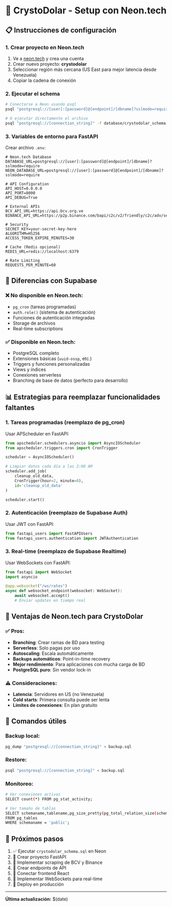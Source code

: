 # 🚀 CrystoDolar - Setup con Neon.tech

## 📋 **Instrucciones de configuración**

### 1. **Crear proyecto en Neon.tech**
1. Ve a [neon.tech](https://neon.tech) y crea una cuenta
2. Crear nuevo proyecto: **crystodolar**
3. Seleccionar región más cercana (US East para mejor latencia desde Venezuela)
4. Copiar la cadena de conexión

### 2. **Ejecutar el schema**
```bash
# Conectarse a Neon usando psql
psql "postgresql://[user]:[password]@[endpoint]/[dbname]?sslmode=require"

# O ejecutar directamente el archivo
psql "postgresql://[connection_string]" -f database/crystodolar_schema.sql
```

### 3. **Variables de entorno para FastAPI**
Crear archivo `.env`:
```env
# Neon.tech Database
DATABASE_URL=postgresql://[user]:[password]@[endpoint]/[dbname]?sslmode=require
NEON_DATABASE_URL=postgresql://[user]:[password]@[endpoint]/[dbname]?sslmode=require

# API Configuration
API_HOST=0.0.0.0
API_PORT=8000
API_DEBUG=True

# External APIs
BCV_API_URL=https://api.bcv.org.ve
BINANCE_API_URL=https://p2p.binance.com/bapi/c2c/v2/friendly/c2c/adv/search

# Security
SECRET_KEY=your-secret-key-here
ALGORITHM=HS256
ACCESS_TOKEN_EXPIRE_MINUTES=30

# Cache (Redis opcional)
REDIS_URL=redis://localhost:6379

# Rate Limiting
REQUESTS_PER_MINUTE=60
```

## 🔧 **Diferencias con Supabase**

### ❌ **No disponible en Neon.tech:**
- `pg_cron` (tareas programadas)
- `auth.role()` (sistema de autenticación)
- Funciones de autenticación integradas
- Storage de archivos
- Real-time subscriptions

### ✅ **Disponible en Neon.tech:**
- PostgreSQL completo
- Extensiones básicas (`uuid-ossp`, etc.)
- Triggers y funciones personalizadas
- Views y índices
- Conexiones serverless
- Branching de base de datos (perfecto para desarrollo)

## 📊 **Estrategias para reemplazar funcionalidades faltantes**

### 1. **Tareas programadas (reemplazo de pg_cron)**
Usar APScheduler en FastAPI:
```python
from apscheduler.schedulers.asyncio import AsyncIOScheduler
from apscheduler.triggers.cron import CronTrigger

scheduler = AsyncIOScheduler()

# Limpiar datos cada día a las 2:00 AM
scheduler.add_job(
    cleanup_old_data,
    CronTrigger(hour=2, minute=0),
    id='cleanup_old_data'
)

scheduler.start()
```

### 2. **Autenticación (reemplazo de Supabase Auth)**
Usar JWT con FastAPI:
```python
from fastapi_users import FastAPIUsers
from fastapi_users.authentication import JWTAuthentication
```

### 3. **Real-time (reemplazo de Supabase Realtime)**
Usar WebSockets con FastAPI:
```python
from fastapi import WebSocket
import asyncio

@app.websocket("/ws/rates")
async def websocket_endpoint(websocket: WebSocket):
    await websocket.accept()
    # Enviar updates en tiempo real
```

## 🎯 **Ventajas de Neon.tech para CrystoDolar**

### ✅ **Pros:**
- **Branching**: Crear ramas de BD para testing
- **Serverless**: Solo pagas por uso
- **Autoscaling**: Escala automáticamente
- **Backups automáticos**: Point-in-time recovery
- **Mejor rendimiento**: Para aplicaciones con mucha carga de BD
- **PostgreSQL puro**: Sin vendor lock-in

### ⚠️ **Consideraciones:**
- **Latencia**: Servidores en US (no Venezuela)
- **Cold starts**: Primera consulta puede ser lenta
- **Límites de conexiones**: En plan gratuito

## 🚀 **Comandos útiles**

### Backup local:
```bash
pg_dump "postgresql://[connection_string]" > backup.sql
```

### Restore:
```bash
psql "postgresql://[connection_string]" < backup.sql
```

### Monitoreo:
```bash
# Ver conexiones activas
SELECT count(*) FROM pg_stat_activity;

# Ver tamaño de tablas
SELECT schemaname,tablename,pg_size_pretty(pg_total_relation_size(schemaname||'.'||tablename)) as size 
FROM pg_tables 
WHERE schemaname = 'public';
```

## 📝 **Próximos pasos**

1. ✅ Ejecutar `crystodolar_schema.sql` en Neon
2. 🔄 Crear proyecto FastAPI 
3. 🔄 Implementar scraping de BCV y Binance
4. 🔄 Crear endpoints de API
5. 🔄 Conectar frontend React
6. 🔄 Implementar WebSockets para real-time
7. 🔄 Deploy en producción

---
**Última actualización:** $(date)
